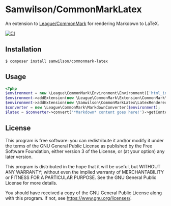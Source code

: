 Samwilson/CommonMarkLatex
=========================

An extension to [League/CommonMark](https://commonmark.thephpleague.com)
for rendering Markdown to LaTeX.

[![CI](https://github.com/samwilson/commonmark-latex/workflows/CI/badge.svg)](https://github.com/samwilson/commonmark-latex/actions/workflows/ci.yml)

## Installation

```
$ composer install samwilson/commonmark-latex
```

## Usage

```php
<?php
$environment = new \League\CommonMark\Environment\Environment(['html_input' => 'allow']);
$environment->addExtension(new \League\CommonMark\Extension\CommonMark\CommonMarkCoreExtension\CommonMarkCoreExtension());
$environment->addExtension(new \Samwilson\CommonMarkLatex\LatexRendererExtension());
$converter = new \League\CommonMark\MarkdownConverter($environment);
$latex = $converter->convert('*Markdown* content goes here!')->getContent());
```

## License

This program is free software: you can redistribute it and/or modify it under the terms of
the GNU General Public License as published by the Free Software Foundation,
either version 3 of the License, or (at your option) any later version.

This program is distributed in the hope that it will be useful, but WITHOUT ANY WARRANTY;
without even the implied warranty of MERCHANTABILITY or FITNESS FOR A PARTICULAR PURPOSE.
See the GNU General Public License for more details.

You should have received a copy of the GNU General Public License along with this program.
If not, see <https://www.gnu.org/licenses/>.
